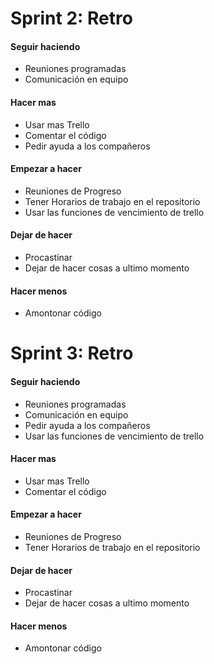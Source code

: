 # Sprint 2: Retro
#### Seguir haciendo
- Reuniones programadas
- Comunicación en equipo
#### Hacer mas
- Usar mas Trello
- Comentar el código
- Pedir ayuda a los compañeros
#### Empezar a hacer
- Reuniones de Progreso
- Tener Horarios de trabajo en el repositorio
- Usar las funciones de vencimiento de trello
#### Dejar de hacer
- Procastinar
- Dejar de hacer cosas a ultimo momento
#### Hacer menos
- Amontonar código

# Sprint 3: Retro
#### Seguir haciendo
- Reuniones programadas
- Comunicación en equipo
- Pedir ayuda a los compañeros
- Usar las funciones de vencimiento de trello
#### Hacer mas
- Usar mas Trello
- Comentar el código
#### Empezar a hacer
- Reuniones de Progreso
- Tener Horarios de trabajo en el repositorio
#### Dejar de hacer
- Procastinar
- Dejar de hacer cosas a ultimo momento
#### Hacer menos
- Amontonar código
